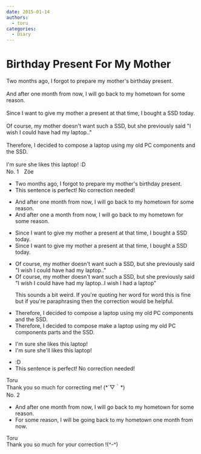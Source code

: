 ```yaml
---
date: 2015-01-14
authors:
  - toru
categories:
  - Diary
---
```


<h1 id="subject_show">Birthday Present For My Mother</h1>
<div class="date" hidden>Jan 14, 2015 22:00</div>
<div id="post"><div id="body_show_ori">
Two months ago, I forgot to prepare my mother's birthday present.<br/><br/>And after one month from now, I will go back to my hometown for some reason.<br/><br/>Since I want to give my mother a present at that time, I bought a SSD today.<br/><br/>Of course, my mother doesn't want such a SSD, but she previously said "I wish I could have had my laptop.."<br/><br/>Therefore, I decided to compose a laptop using my old PC components and the SSD.<br/><br/>I'm sure she likes this laptop! :D
</div></div>

<!-- more -->

<div id="block"><div class="first_name"> No. 1　<span class="just_name">Zöe</span></div><div id="block2">
<ul class="correction_field">
<li class="incorrect">Two months ago, I forgot to prepare my mother's birthday present.</li>
<li class="corrected perfect">This sentence is perfect! No correction needed!</li>
</ul>
<ul class="correction_field">
<li class="incorrect">And after one month from now, I will go back to my hometown for some reason.</li>
<li class="corrected correct">
And <span class="sline">after one</span> <span class="f_red">a</span> month from now, I will go back to my hometown for some reason.
</li>
</ul>
<ul class="correction_field">
<li class="incorrect">Since I want to give my mother a present at that time, I bought a SSD today.</li>
<li class="corrected correct">
Since I want to give my mother a present <span class="sline">at that time</span>, I bought a SSD today.
</li>
</ul>
<ul class="correction_field">
<li class="incorrect">Of course, my mother doesn't want such a SSD, but she previously said "I wish I could have had my laptop.."</li>
<li class="corrected correct">
Of course, my mother doesn't want such a SSD, but she previously said "<span class="f_gray">I wish I could have had my laptop..</span><span class="f_blue">I wish I had a laptop</span>" 
<p class="correction_comment">This sounds a bit weird. If you're quoting her word for word this is fine but if you're paraphrasing then the correction would be helpful.</p>
</li>
</ul>
<ul class="correction_field">
<li class="incorrect">Therefore, I decided to compose a laptop using my old PC components and the SSD.</li>
<li class="corrected correct">
Therefore, I decided to <span class="sline">compose</span><span class="f_blue"> make</span> a laptop using my old PC <span class="sline">components</span><span class="f_blue"> parts</span> and the SSD.
</li>
</ul>
<ul class="correction_field">
<li class="incorrect">I'm sure she likes this laptop!</li>
<li class="corrected correct">
I'm sure she<span class="f_red">'ll</span> like<span class="sline">s</span> this laptop!
</li>
</ul>
<ul class="correction_field">
<li class="incorrect">:D</li>
<li class="corrected perfect">This sentence is perfect! No correction needed!</li>
</ul>
</div><div class="name"><span class="just_name">Toru</span><br>
Thank you so much for correcting me! (*´▽｀*)
</div>
</div>
<div id="block"><div class="first_name"> No. 2　<span class="just_name"></span></div><div id="block2">
<ul class="correction_field">
<li class="incorrect">And after one month from now, I will go back to my hometown for some reason.</li>
<li class="corrected correct">
For some reason, I will be going back to my hometown one month from now.
</li>
</ul>
</div><div class="name"><span class="just_name">Toru</span><br>
Thank you so much for your correction !(^-^)
</div>
</div>
